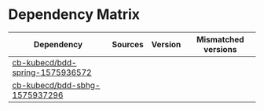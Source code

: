 # Dependency Matrix

Dependency | Sources | Version | Mismatched versions
---------- | ------- | ------- | -------------------
[cb-kubecd/bdd-spring-1575936572](https://github.com/cb-kubecd/bdd-spring-1575936572.git) |  | []() | 
[cb-kubecd/bdd-sbhg-1575937296](https://github.com/cb-kubecd/bdd-sbhg-1575937296.git) |  | []() | 
